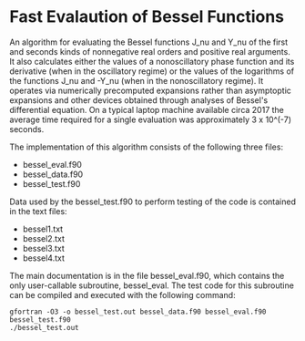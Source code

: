 Fast Evalaution of Bessel Functions
=====================================


An algorithm for evaluating the Bessel functions J_nu and Y_nu of the first and seconds kinds of nonnegative real orders and positive real arguments.  It also calculates either the values of a nonoscillatory phase function and its derivative (when in the oscillatory regime) or the values of the logarithms of the functions J_nu and -Y_nu  (when in the nonoscillatory regime).  It operates via numerically precomputed expansions rather than asymptoptic expansions and other devices obtained through analyses of Bessel's differential equation.  On a typical laptop machine available circa 2017 the average time required  for a  single evaluation was approximately  3 x 10^(-7) seconds.

The implementation of this algorithm consists of the following three files:

*  bessel_eval.f90
*  bessel_data.f90
*  bessel_test.f90

Data used by the bessel_test.f90 to perform testing of the code is contained in the text
files:

*  bessel1.txt
*  bessel2.txt
*  bessel3.txt
*  bessel4.txt

The main documentation is in the file bessel_eval.f90, which contains the only user-callable subroutine, bessel_eval.  The test code for this subroutine can be compiled and executed with the following
command:

    gfortran -O3 -o bessel_test.out bessel_data.f90 bessel_eval.f90 bessel_test.f90
    ./bessel_test.out

